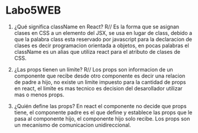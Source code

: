 # Labo5WEB

1) ¿Qué significa className en React?
R// Es la forma que se asignan clases en CSS a un elemento del JSX, se usa en lugar de class, debido a que la palabra class esta reservado por javascript para la declaracion de clases es decir programacion orientada a objetos, en pocas palabras el className es un alias que utiliza react para el atributo de clases de CSS.

2) ¿Las props tienen un límite?
R// Los props son informacion de un componente que recibe desde otro componente es decir una relacion de padre a hijo, no existe un limite impuesto para la cantidad de props en react, el limite es mas tecnico es decision del desarollador utilizar mas o menos props.

3) ¿Quién define las props?
En react el componente no decide que props tiene, el componente padre es el que define y establece las props que le pasa al componente hijo, el componente hijo solo recibe. Los props son un mecanismo de comunicacion unidireccional.
